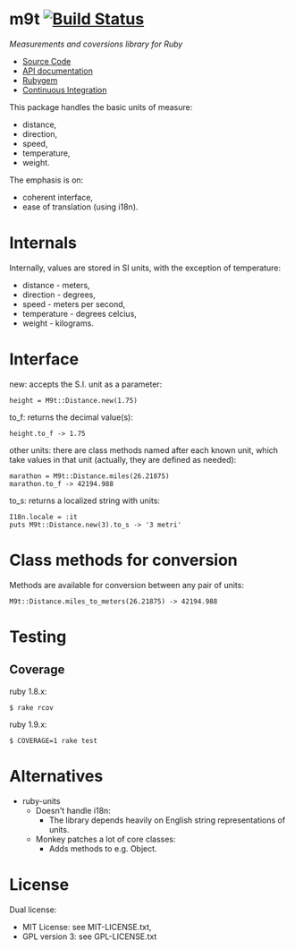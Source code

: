 m9t [![Build Status](https://secure.travis-ci.org/joeyates/m9t.png)][Continuous Integration]
===

*Measurements and coversions library for Ruby*

  * [Source Code]
  * [API documentation]
  * [Rubygem]
  * [Continuous Integration]

[Source Code]: https://github.com/joeyates/m9t "Source code at GitHub"
[API documentation]: http://rubydoc.info/gems/m9t/frames "RDoc API Documentation at Rubydoc.info"
[Rubygem]: http://rubygems.org/gems/m9t "Ruby gem at rubygems.org"
[Continuous Integration]: http://travis-ci.org/joeyates/m9t "Build status by Travis-CI"

This package handles the basic units of measure:

- distance,
- direction,
- speed,
- temperature,
- weight.

The emphasis is on:

- coherent interface,
- ease of translation (using i18n).

Internals
=========

Internally, values are stored in SI units, with the exception of temperature:

- distance - meters,
- direction - degrees,
- speed - meters per second,
- temperature - degrees celcius,
- weight - kilograms.

Interface
=========

new: accepts the S.I. unit as a parameter:

    height = M9t::Distance.new(1.75)

to_f: returns the decimal value(s):

    height.to_f -> 1.75

other units:
there are class methods named after each known unit,
which take values in that unit
(actually, they are defined as needed):

    marathon = M9t::Distance.miles(26.21875)
    marathon.to_f -> 42194.988

to_s: returns a localized string with units:

    I18n.locale = :it
    puts M9t::Distance.new(3).to_s -> '3 metri'

Class methods for conversion
============================

Methods are available for conversion between any pair of units:

    M9t::Distance.miles_to_meters(26.21875) -> 42194.988

Testing
=======

Coverage
--------

ruby 1.8.x:

    $ rake rcov

ruby 1.9.x:

    $ COVERAGE=1 rake test

Alternatives
============

- ruby-units
  - Doesn't handle i18n:
    - The library depends heavily on English string representations of units.
  - Monkey patches a lot of core classes:
    - Adds methods to e.g. Object.

License
=======

Dual license:

- MIT License: see MIT-LICENSE.txt,
- GPL version 3: see GPL-LICENSE.txt
